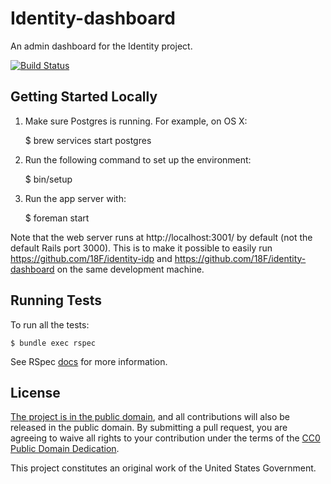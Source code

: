 # Identity-dashboard

An admin dashboard for the Identity project.

[![Build Status](https://travis-ci.org/18F/identity-dashboard.svg?branch=master)](https://travis-ci.org/18F/identity-dashboard)

## Getting Started Locally

1. Make sure Postgres is running.  For example, on OS X:

    $ brew services start postgres

1. Run the following command to set up the environment:

    $ bin/setup

1. Run the app server with:

    $ foreman start

Note that the web server runs at http://localhost:3001/ by default (not the default Rails port 3000).
This is to make it possible to easily run https://github.com/18F/identity-idp and https://github.com/18F/identity-dashboard
on the same development machine.

## Running Tests

To run all the tests:

    $ bundle exec rspec

See RSpec [docs](https://relishapp.com/rspec/rspec-core/docs/command-line) for
more information.

## License

[The project is in the public domain](LICENSE.md), and all contributions will also be released in the public domain. By submitting a pull request, you are agreeing to waive all rights to your contribution under the terms of the [CC0 Public Domain Dedication](http://creativecommons.org/publicdomain/zero/1.0/).

This project constitutes an original work of the United States Government.
